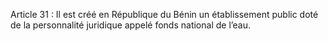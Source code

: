 Article 31 : Il est créé en République du Bénin un établissement public doté de la personnalité juridique appelé fonds national de l’eau.